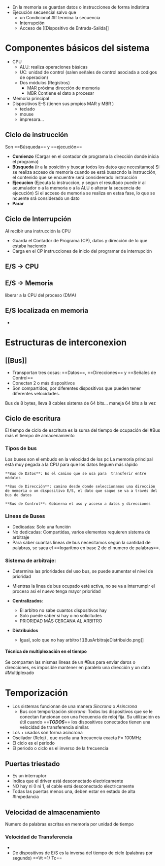 - En la memoria se guardan datos o instrucciones de forma indistinta
- Ejecución secuencial salvo que
	-  un Condicional  #If  termina la secuencia
	- Interrupción
	- Acceso de [[Dispositivo de  Entrada-Salida]]


# Componentes básicos del sistema

- CPU
	- ALU: realiza operaciones básicas
	- UC: unidad de control (salen señales de control asociada a codigos de operacion)
	- Dos módulos (Registros)
		- MAR próxima dirección de memoria
		- MBR Contiene el dato a procesar
- Memoria principal
- Dispositivos E-S (tienen sus propios MAR y MBR )
	- teclado
	- mouse
	- impresora...


## Ciclo de instrucción 

Son ==Búsqueda== y ==ejecución==

- **Comienzo** (Cargar en el contador de programa la dirección donde inicia el programa)
- **Búsqueda** (ir a la posición y buscar todos los datos que necesitamos) Si se realiza acceso de memoria cuando se está busacndo la instrucción, el contenido que se encuentre será consideerado instrucción
- **Ejecucion** (Ejecuta la instruccion, y segun el resultado puede ir al acumulador o a la memoria o a la ALU o alterar la secuencia de ejecución) Si el acceso de memoria se realiza en estaa fase, lo que se ncuente srá considerado un dato
- **Parar**

## Ciclo de Interrupción

Al recibir una instrucción la CPU
- Guarda el Contador de Programa  (CP), datos y dirección de lo que estaba haciendo
- Carga en el CP instrucciones de inicio del programar de interrupción



## E/S -> CPU


## E/S -> Memoria
liberar a la CPU del proceso (DMA)

## E/S localizada en memoria
- 

# Estructuras de interconexion

## [[Bus]]
- Transportan tres cosas: ==Datos==, ==Direcciones== y ==Señales de Control==
-  Conectan 2 o más dispositivos
- Son compartidos, por diferentes dispositivos que pueden tener diferentes velocidades.

Bus de 8 bytes, lleva 8 cables
sistema de 64 bits... maneja 64 bits a la vez

## Ciclo de escritura
El tiempo de ciclo de escritura es la suma del tiempo de ocupación del #Bus más el tiempo de almacenamiento 


### Tipos de bus
Los buses son el embudo en la velocidad de los pc
La memoria principal está muy pegada a la CPU para que los datos lleguen más rápido

	**Bus de Datos**: Es el camino que se usa para  transferir entre módulos

	**Bus de Dirección**: camino desde donde seleccionamos una dirección de memoria o un dispositivo E/S, el dato que saque se va a través del bus de datos

	**Bus de Control**: Gobierna el uso y acceso a datos y direcciones 

### Lineas de Buses
- Dedicadas: Solo una función
- No dedicadas: Compartidas, varios elementos requieren sistema de arbitraje
- Para saber cuantas lineas de bus necesitamos según la cantidad de palabras, se saca el ==logaritmo en  base 2 de el numero de palabras==.


### Sistema de arbitraje: 
- Determina las prioridades del uso bus, se puede aumentar el nivel de prioridad
- Mientras la linea de bus ocupado esté activa, no se va a interrumpir el proceso así el nuevo tenga mayor prioridad

- **Centralizados**: 
	- El arbitro no sabe cuantos dispositivos hay
	- Solo puede saber si hay o no solicitudes
	- PRIORIDAD MÁS CERCANA AL ARBITRO
- **Distribuidos**
	- Igual, solo que no hay arbitro
	![[BusArbitrajeDistribuido.png]]

#### Técnica de multiplexación en el tiempo
Se comparten las mismas lineas de un #Bus para enviar daros o direcciones, es imposible mantener en paralelo una dirección y un dato #Multiplexado


# Temporización

- Los sistemas funcionan de una manera _Sincrona_ o _Asíncrona_
	- Bus con temporización _síncrona_:  Todos los dispositivos que se le conectan funcionan con una frecuencia de reloj fija. Su utilización es útil cuando ==***TODOS***== los dispositivos conectados tienen una velocidad de transferencia similar.
- Los + usados son forma asíncrona
- Oscilador (Reloj) , que oscila una frecuencia exacta F= 100MHz
- El ciclo es el periodo
- El periodo o ciclo es el inverso de la frecuencia 



## Puertas triestado

- Es un interruptor
- Indica que el driver está desconectado electricamente
-  NO hay ni 0 ni 1, el cable está desconectado electricamente
- Todas las puertas menos una, deben estar en estado de alta #Impedancia

## Velocidad de almacenamiento

Numero de palabras escritas en memoria por unidad de tiempo

### Velocidad de Transferencia
- 
- De dispositivos de E/S es la inversa del tiempo de ciclo (palabras por segundo)
	==Vt =1/ Tc==



